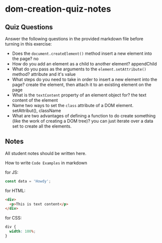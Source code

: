# dom-creation-quiz-notes

## Quiz Questions

Answer the following questions in the provided markdown file before turning in this exercise:

- Does the `document.createElement()` method insert a new element into the page?
  no
- How do you add an element as a child to another element?
  appendChild
- What do you pass as the arguments to the `element.setAttribute()` method?
  attribute and it's value
- What steps do you need to take in order to insert a new element into the page?
  create the element, then attach it to an existing element on the page
- What is the `textContent` property of an element object for?
  the text content of the element
- Name two ways to set the `class` attribute of a DOM element.
  setAttribut(), className
- What are two advantages of defining a function to do create something (like the work of creating a DOM tree)?
  you can just iterate over a data set to create all the elements.

## Notes

All student notes should be written here.

How to write `Code Examples` in markdown

for JS:

```javascript
const data = 'Howdy';
```

for HTML:

```html
<div>
  <p>This is text content</p>
</div>
```

for CSS:

```css
div {
  width: 100%;
}
```
